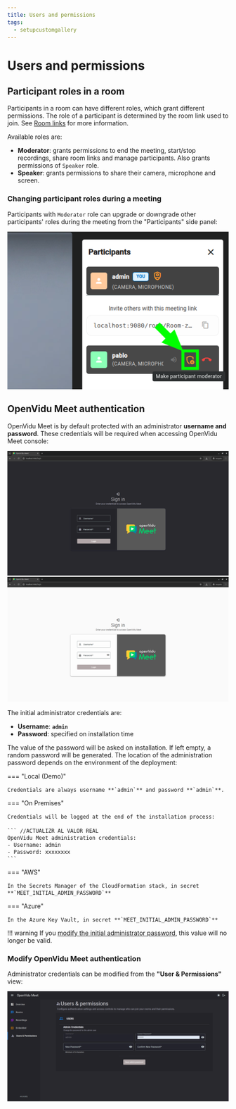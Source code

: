 ```yaml
---
title: Users and permissions
tags:
  - setupcustomgallery
---
```


# Users and permissions

## Participant roles in a room

Participants in a room can have different roles, which grant different permissions. The role of a participant is determined by the room link used to join. See [Room links](./rooms-and-meetings.md#room-links) for more information.

Available roles are:

- **Moderator**: grants permissions to end the meeting, start/stop recordings, share room links and manage participants. Also grants permissions of `Speaker` role.
- **Speaker**: grants permissions to share their camera, microphone and screen.

### Changing participant roles during a meeting

Participants with `Moderator` role can upgrade or downgrade other participants' roles during the meeting from the "Participants" side panel:

<a class="glightbox" href="../../../assets/images/meet/users-and-permissions/upgrade-role.png" data-type="image" data-desc-position="bottom" data-gallery="gallery5"><img src="../../../assets/images/meet/users-and-permissions/upgrade-role.png" loading="lazy"/></a>

## OpenVidu Meet authentication

OpenVidu Meet is by default protected with an administrator **username and password**. These credentials will be required when accessing OpenVidu Meet console:

<a class="glightbox" href="../../../assets/images/meet/users-and-permissions/login-dark.png" data-type="image" data-desc-position="bottom" data-gallery="gallery1"><img src="../../../assets/images/meet/users-and-permissions/login-dark.png#only-dark" loading="lazy" class="control-height round-corners"/></a>
<a class="glightbox" href="../../../assets/images/meet/users-and-permissions/login-light.png" data-type="image" data-desc-position="bottom" data-gallery="gallery1"><img src="../../../assets/images/meet/users-and-permissions/login-light.png#only-light" loading="lazy" class="control-height round-corners"/></a>

The initial administrator credentials are:

- **Username**: **`admin`**
- **Password**: specified on installation time

The value of the password will be asked on installation. If left empty, a random password will be generated.
The location of the administration password depends on the environment of the deployment:

=== "Local (Demo)"

    Credentials are always username **`admin`** and password **`admin`**.

=== "On Premises"

    Credentials will be logged at the end of the installation process:

    ``` //ACTUALIZR AL VALOR REAL
    OpenVidu Meet administration credentials:
    - Username: admin
    - Password: xxxxxxxx
    ```

=== "AWS"

    In the Secrets Manager of the CloudFormation stack, in secret **`MEET_INITIAL_ADMIN_PASSWORD`**

=== "Azure"

    In the Azure Key Vault, in secret **`MEET_INITIAL_ADMIN_PASSWORD`**

!!! warning
    If you [modify the initial administrator password](#modify-openvidu-meet-authentication), this value will no longer be valid.

### Modify OpenVidu Meet authentication

Administrator credentials can be modified from the **"User & Permissions"** view:

<a class="glightbox" href="../../../assets/images/meet/users-and-permissions/change-authentication.png" data-type="image" data-desc-position="bottom" data-gallery="gallery2"><img src="../../../assets/images/meet/users-and-permissions/change-authentication.png" loading="lazy"/></a>

<!--## User authentication when joining a meeting

Meetings are always accessed through a **room link**. Room links are unique URLs with random segments difficult to decipher, ensuring a first layer of security: only users that know the link can access the meeting.

!!! info 
    Learn how to obtain room links to be shared here: [Room links](./rooms-and-meetings.md#room-links).

Room links provide a reasonable level of security, but it might not be enough for certain use cases. For this  reason, further authentication can be enforced for users trying to join a meeting using a valid room link. From the **"User & Permissions"** page in OpenVidu Meet, you can configure it:

- **Nobody**: no authentication is required. Anyone with a valid room link can join the meeting.
- **Only moderators**: users joining the meeting through a `Moderator` room link with must authenticate first.
- **Everybody**: all users joining the meeting must authenticate first.

<a class="glightbox" href="../../../assets/images/meet/users-and-permissions/authentication-to-join-meeting.png" data-type="image" data-desc-position="bottom" data-gallery="gallery5"><img src="../../../assets/images/meet/users-and-permissions/authentication-to-join-meeting.png" loading="lazy"/></a>

!!! info
    The only authentication method currently available to enforce when joining a meeting is the OpenVidu Meet **username and password**. Other authentication methods are on the way, including multi-user credentials and OAuth.

-->